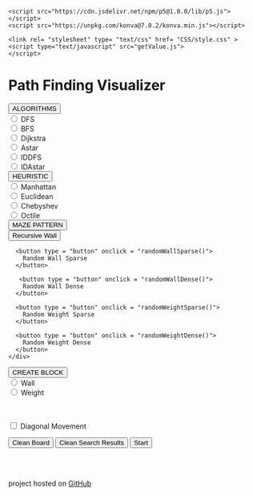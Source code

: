 <html lang="en">
<head>
  <meta charset="UTF-8">
  <meta name="viewport" content="width=device-width, initial-scale=1.0">
  <meta http-equiv="X-UA-Compatible" content="ie=edge">
  <title>Maze</title>

    <script src="https://cdn.jsdelivr.net/npm/p5@1.0.0/lib/p5.js"></script>
    <script src="https://unpkg.com/konva@7.0.2/konva.min.js"></script>
   
    <link rel= "stylesheet" type= "text/css" href= "CSS/style.css" >
    <script type="text/javascript" src="getValue.js">                 </script>

</head>
<body>
  <h1>Path Finding Visualizer</h1>

  <span class="dropdown_algorithm">
    <button class="dropdown_button">ALGORITHMS</button>
    <div class="dropdown_algorithm_content">
      <div id="dropdown_algorithms">
        <input type="radio" name="algo" value="dfs" id="dfs" >
        <label for="dfs">DFS</label>
        <br>
        <input type="radio" name="algo" value="bfs"  id="bfs">
        <label for="bfs">BFS</label>
        <br>
        <input type="radio" name="algo" value="dijkstra"  id="dijkstra">
        <label for="dijkstra">Dijkstra</label>
        <br>
        <input type="radio" name="algo" value="Astar" id="Astar">
        <label for="Astar">Astar</label>
        <br>
        <input type="radio" name="algo" value="IDDFS" id="IDDFS">
        <label for="IDDFS">IDDFS</label>
        <br>
        <input type="radio" name="algo" value="IDAstar" id="IDAstar">
        <label for="IDAstar">IDAstar</label>
      </div>
    </div>
  </span>

  <span class="dropdown_heuristic">
    <button class="dropdown_button">HEURISTIC</button>
    <div class="dropdown_heuristic_content">
      <div id="dropdown_heuristic">
        <input type="radio" name="heuristic" id="manhattan" >
        <label for="manhattan">Manhattan</label>
        <br>
        <input type="radio" name="heuristic"  id="euclidean">
        <label for="euclidean">Euclidean</label>
        <br>
        <input type="radio" name="heuristic"  id="chebyshev">
        <label for="chebyshev">Chebyshev</label>
        <br>
        <input type="radio" name="heuristic" id="octile">
        <label for="octile">Octile</label>
      </div>
    </div>
  </span>

  <span class="dropdown_maze">
    <button class="dropdown_button">MAZE PATTERN</button>
    <div class="dropdown_maze_content">
      <button type = "button" onclick = "recursiveWall()">
        Recursive Wall 
      </button>

      <button type = "button" onclick = "randomWallSparse()">
        Random Wall Sparse
      </button>

       <button type = "button" onclick = "randomWallDense()">
        Random Wall Dense
      </button>

      <button type = "button" onclick = "randomWeightSparse()">
        Random Weight Sparse
      </button>

      <button type = "button" onclick = "randomWeightDense()">
        Random Weight Dense
      </button>
    </div>
  </span>
  
  <span class="dropdown_block">
    <button class="dropdown_button">CREATE BLOCK</button>
    <div class="dropdown_block_content">
      <div id="dropdown_block">
        <input type="radio"  name="block" value=1 id="wall"  >
        <label for = "wall"  >Wall       </label>
        <br>
        <input type="radio"  name="block" value=2 id="weight">
        <label for = "weight">Weight   </label>
      </div>
    </div>
  </span>

  <br><br>
  <span id = "block">
    <input type="checkbox"  name="Diagonal Movement" value=1 id="diagonal"  >
    <label for = "diagonal"  >Diagonal Movement       </label>
  </span>

  <button type = "button" onclick = "cleanBoard()">
        Clean Board
  </button>

  <button type = "button" onclick = "cleanResult()">
        Clean Search Results
  </button>

  <button type = "button" onclick = "onStart()">
    Start
  </button>


    

  <br><br>
  <!-- adding the start box, and making it dragable -->
  <div id="container"></div>
  <canvas id="canvas_trigger" width="1250px" height="500px"></canvas>

   <!-- //needed to add the javascript file after adding the canvas -->

  <script type="text/javascript" src="Grid/DrawCells.js">           </script>
  <script type="text/javascript" src="Node.js">                     </script>
  <script type="text/javascript" src="Grid/board.js">               </script>
  <script type="text/javascript" src="Grid/drawStart.js">           </script>
  <script type="text/javascript" src="Grid/drawEnd.js">             </script> 
  <script type="text/javascript" src="Algorithms/DFS.js">           </script>
  <script type="text/javascript" src="Algorithms/DFS2.js">          </script>
  <script type="text/javascript" src="Algorithms/BFS.js">           </script>
  <script type="text/javascript" src="Algorithms/Astar.js">         </script>
  <script type="text/javascript" src="Algorithms/dijkstra.js">      </script>
  <script type="text/javascript" src="heapFunction.js">             </script>
  <script type="text/javascript" src="Algorithms/IDDFS.js">         </script>
  <script type="text/javascript" src="Algorithms/IDAstar.js">       </script>
  <script type="text/javascript" src="Algorithms/heuristics.js">     </script>

  <footer>
    <span>project hosted on</span>
    <a href="https://github.com/Dhriti-singh/path_finding">GitHub</a>
  </footer>
 
</body>
</html>
